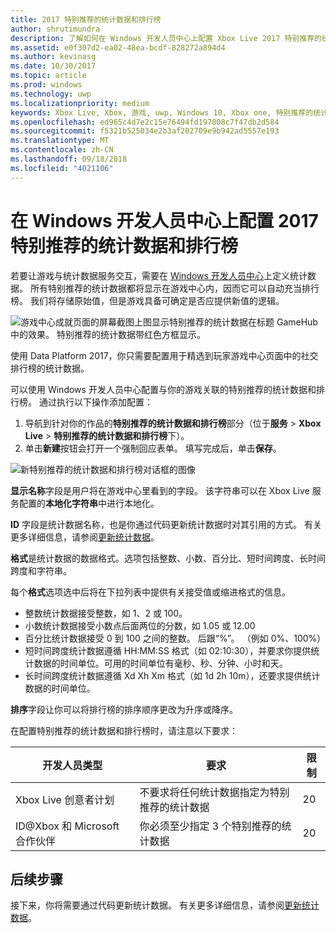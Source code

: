 ```yaml
---
title: 2017 特别推荐的统计数据和排行榜
author: shrutimundra
description: 了解如何在 Windows 开发人员中心上配置 Xbox Live 2017 特别推荐的统计数据和排行榜
ms.assetid: e0f307d2-ea02-48ea-bcdf-828272a894d4
ms.author: kevinasg
ms.date: 10/30/2017
ms.topic: article
ms.prod: windows
ms.technology: uwp
ms.localizationpriority: medium
keywords: Xbox Live, Xbox, 游戏, uwp, Windows 10, Xbox one, 特别推荐的统计数据和排行榜, 排行榜, 统计数据 2017, Windows 开发人员中心
ms.openlocfilehash: ed965c4d7e2c15e76494fd197808c7f47db2d584
ms.sourcegitcommit: f5321b525034e2b3af202709e9b942ad5557e193
ms.translationtype: MT
ms.contentlocale: zh-CN
ms.lasthandoff: 09/18/2018
ms.locfileid: "4021106"
---
```

# <a name="configuring-featured-stats-and-leaderboards-2017-on-windows-dev-center"></a>在 Windows 开发人员中心上配置 2017 特别推荐的统计数据和排行榜

若要让游戏与统计数据服务交互，需要在 [Windows 开发人员中心](https://developer.microsoft.com/dashboard)上定义统计数据。 所有特别推荐的统计数据都将显示在游戏中心内，因而它可以自动充当排行榜。 我们将存储原始值，但是游戏具备可确定是否应提供新值的逻辑。

![游戏中心成就页面的屏幕截图](../../images/dev-center/featured-stats-and-leaderboards/featured-stats-and-leaderboards-2.png)上图显示特别推荐的统计数据在标题 GameHub 中的效果。 特别推荐的统计数据带红色方框显示。

使用 Data Platform 2017，你只需要配置用于精选到玩家游戏中心页面中的社交排行榜的统计数据。

可以使用 Windows 开发人员中心配置与你的游戏关联的特别推荐的统计数据和排行榜。 通过执行以下操作添加配置：

1. 导航到针对你的作品的**特别推荐的统计数据和排行榜**部分（位于**服务** > **Xbox Live** > **特别推荐的统计数据和排行榜**下）。
2. 单击**新建**按钮会打开一个强制回应表单。 填写完成后，单击**保存**。

![新特别推荐的统计数据和排行榜对话框的图像](../../images/dev-center/featured-stats-and-leaderboards/featured-stats-and-leaderboards-1.png)

**显示名称**字段是用户将在游戏中心里看到的字段。 该字符串可以在 Xbox Live 服务配置的**本地化字符串**中进行本地化。

**ID** 字段是统计数据名称，也是你通过代码更新统计数据时对其引用的方式。 有关更多详细信息，请参阅[更新统计数据](../../leaderboards-and-stats-2017/player-stats-updating.md)。

**格式**是统计数据的数据格式。选项包括整数、小数、百分比、短时间跨度、长时间跨度和字符串。

每个**格式**选项选中后将在下拉列表中提供有关接受值或缩进格式的信息。

* 整数统计数据接受整数，如 1、2 或 100。
* 小数统计数据接受小数点后面两位的分数，如 1.05 或 12.00
* 百分比统计数据接受 0 到 100 之间的整数。 后跟“%”。 （例如 0%、100%）
* 短时间跨度统计数据遵循 HH:MM:SS 格式（如 02:10:30），并要求你提供统计数据的时间单位。可用的时间单位有毫秒、秒、分钟、小时和天。
* 长时间跨度统计数据遵循 Xd Xh Xm 格式（如 1d 2h 10m），还要求提供统计数据的时间单位。

**排序**字段让你可以将排行榜的排序顺序更改为升序或降序。

在配置特别推荐的统计数据和排行榜时，请注意以下要求：

| 开发人员类型 | 要求 | 限制 |
|----------------|-------------|-------|
| Xbox Live 创意者计划 | 不要求将任何统计数据指定为特别推荐的统计数据 | 20 |
| ID@Xbox 和 Microsoft 合作伙伴 | 你必须至少指定 3 个特别推荐的统计数据 | 20 |

## <a name="next-steps"></a>后续步骤

接下来，你将需要通过代码更新统计数据。  有关更多详细信息，请参阅[更新统计数据](../../leaderboards-and-stats-2017/player-stats-updating.md)。

